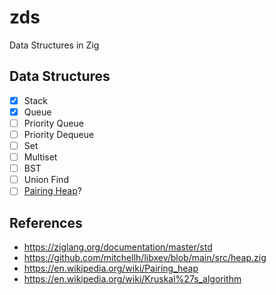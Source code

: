 # zds
Data Structures in Zig

## Data Structures

- [x] Stack
- [x] Queue
- [ ] Priority Queue
- [ ] Priority Dequeue
- [ ] Set
- [ ] Multiset
- [ ] BST
- [ ] Union Find
- [ ] [Pairing Heap](https://en.wikipedia.org/wiki/Pairing_heap)?

## References

- https://ziglang.org/documentation/master/std
- https://github.com/mitchellh/libxev/blob/main/src/heap.zig
- https://en.wikipedia.org/wiki/Pairing_heap
- https://en.wikipedia.org/wiki/Kruskal%27s_algorithm
